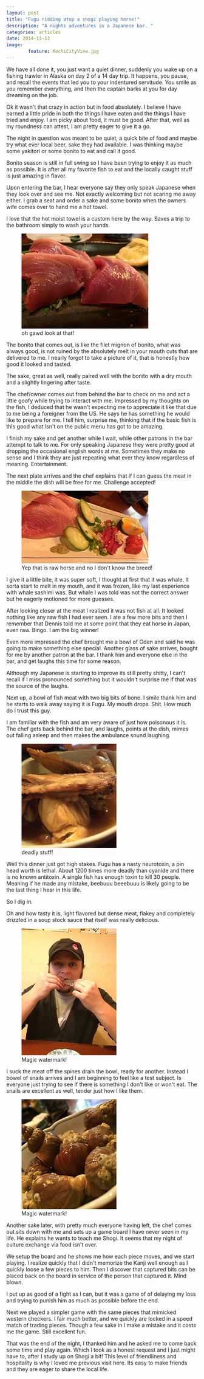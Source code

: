```yaml
---
layout: post
title: "Fugu ridding atop a shogi playing horse!"
description: "A nights adventures in a Japanese bar. " 
categories: articles
date: 2014-11-13
image: 
        feature: KochiCityView.jpg
---
```


We have all done it, you just want a quiet dinner, suddenly you wake up on a fishing trawler in Alaska on day 2 of a 14 day trip. It happens, you pause, and recall the events that led you to your indentured servitude. You smile as you remember everything, and then the captain barks at you for day dreaming on the job. 

Ok it wasn't that crazy in action but in food absolutely.  I believe I have earned a little pride in both the things I have eaten and the things I have tried and enjoy. I am picky about food, it must be good. After that, well as my roundness can attest, I am pretty eager to give it a go. 

The night in question was meant to be quiet, a quick bite of food and maybe try what ever local beer, sake they had available. I was thinking maybe some yakitori or some bonito to eat and call it good. 

Bonito season is still in full swing so I have been trying to enjoy it as much as possible. It is after all my favorite fish to eat and the locally caught stuff is just amazing in flavor. 

Upon entering the bar, I hear everyone say they only speak Japanese when they look over and see me. Not exactly welcoming but not scaring me away either. I grab a seat and order a sake and some bonito when the owners wife comes over to hand me a hot towel. 

I love that the hot moist towel is a custom here by the way. Saves a trip to the bathroom simply to wash your hands. 

<figure>
	<img src="/images/bonito.jpg">
	<figcaption>oh gawd look at that!</figcaption>
</figure>

The bonito that comes out, is like the filet mignon of bonito, what was always good, is not ruined by the absolutely melt in your mouth cuts that are delivered to me. I nearly forgot to take a picture of it, that is honestly how good it looked and tasted. 

The sake, great as well, really paired well with the bonito with a dry mouth and a slightly lingering after taste. 

The chef/owner comes out from behind the bar to check on me and act a little goofy while trying to interact with me. Impressed by my thoughts on the fish, I deduced that he wasn't expecting me to appreciate it like that due to me being a foreigner from the US. He says he has something he would like to prepare for me. I tell him, surprise me, thinking that if the basic fish is this good what isn't on the public menu has got to be amazing. 

I finish my sake and get another while I wait, while other patrons in the bar attempt to talk to me. For only speaking Japanese they were pretty good at dropping the occasional english words at me. Sometimes they make no sense and I think they are just repeating what ever they know regardless of meaning. Entertainment. 

The next plate arrives and the chef explains that if I can guess the meat in the middle the dish will be free for me. Challenge accepted! 

<figure>
	<img src="/images/horse.jpg">
	<figcaption>Yep that is raw horse and no I don't know the breed!</figcaption>
</figure>

I give it a little bite, it was super soft, I thought at first that it was whale. It sorta start to melt in my mouth, and it was frozen, like my last experience with whale sashimi was. But whale I was told was not the correct answer but he eagerly motioned for more guesses. 

After looking closer at the meat I realized it was not fish at all. It looked nothing like any raw fish I had ever seen. I ate a few more bits and then I remember that Dennis told me at some point that they eat horse in Japan, even raw. Bingo. I am the big winner! 

Even more impressed the chef brought me a bowl of Oden and said he was going to make something else special. Another glass of sake arrives, bought for me by another patron at the bar. I thank him and everyone else in the bar, and get laughs this time for some reason. 

Although my Japanese is starting to improve its still pretty shitty, I can't recall if I miss pronounced something but it wouldn't surprise me if that was the source of the laughs. 

Next up, a bowl of fish meat with two big bits of bone. I smile thank him and he starts to walk away saying it is Fugu. My mouth drops. Shit. How much do I trust this guy. 

I am familiar with the fish and am very aware of just how poisonous it is. The chef gets back behind the bar, and laughs, points at the dish, mimes out falling asleep and then makes the ambulance sound laughing. 

<figure>
	<img src="/images/fugu.jpg">
	<figcaption>deadly stuff!</figcaption>
</figure>

Well this dinner just got high stakes. Fugu has a nasty neurotoxin, a pin head worth is lethal. About 1200 times more deadly than cyanide and there is no known antitoxin. A single fish has enough toxin to kill 30 people. Meaning if he made any mistake, beebuuu beeebuuu is likely going to be the last thing I hear in this life.

So I dig in. 

Oh and how tasty it is, light flavored but dense meat, flakey and completely drizzled in a soup stock sauce that  itself was really delicious. 

<figure>
	<img src="/images/mefugu.jpg">
	<figcaption>Magic watermark!</figcaption>
</figure>

I suck the meat off the spines drain the bowl, ready for another. Instead I bowel of snails arrives and I am beginning to feel like a test subject. Is everyone just trying to see if there is something I don't like or won't eat. The snails are excellent as well, tender just how I like them. 

<figure>
	<img src="/images/snails.jpg">
	<figcaption>Magic watermark!</figcaption>
</figure>

Another sake later, with pretty much everyone having left, the chef comes out sits down with me and sets up a game board I have never seen in my life. He explains he wants to teach me Shogi. It seems that my night of culture exchange via food isn't over. 

We setup the board and he shows me how each piece moves, and we start playing. I realize quickly that I didn't memorize the Kanji well enough as I quickly loose a few pieces to him. Then I discover that captured bits can be placed back on the board in service of the person that captured it. Mind blown.

I put up as good of a fight as I can, but it was a game of of delaying my loss and trying to punish him as much as possible before the end. 

Next we played a simpler game with the same pieces that mimicked western checkers. I fair much better, and we quickly are locked in a speed match of trading pieces. Though a few sake in I make a mistake and it costs me the game. Still excellent fun. 

That was the end of the night, I thanked him and he asked me to come back some time and play again. Which I took as a honest request and I just might have to, after I study up on Shogi a bit! This level of friendliness and hospitality is why I loved me previous visit here. Its easy to make friends and they are eager to share the local life. 
  


